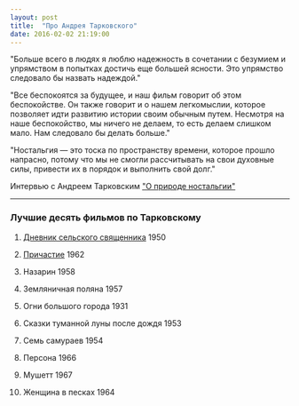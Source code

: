 ```yaml
---
layout: post
title:  "Про Андрея Тарковского"
date: 2016-02-02 21:19:00
---
```


"Больше всего в людях я люблю надежность в сочетании с безумием и упрямством в попытках достичь еще большей ясности. Это упрямство следовало бы назвать надеждой."

"Все беспокоятся за будущее, и наш фильм говорит об этом беспокойстве. Он также говорит и о нашем легкомыслии, которое позволяет идти развитию истории своим обычным путем. Несмотря на наше беспокойство, мы ничего не делаем, то есть делаем слишком мало. Нам следовало бы делать больше."

"Ностальгия — это тоска по пространству времени, которое прошло напрасно, потому что мы не смогли рассчитывать на свои духовные силы, привести их в порядок и выполнить свой долг."

Интервью с Андреем Тарковским ["О природе ностальгии"](http://tarkovskiy.su/texty/Tarkovskiy/Bachmann.html)

***

### Лучшие десять фильмов по Тарковскому

1. [Дневник сельского священника](http://www.kinopoisk.ru/film/94546/) 1950

2. [Причастие](http://www.kinopoisk.ru/film/15183/) 1962

3. Назарин 1958

4. Земляничная поляна 1957

5. Огни большого города 1931

6. Сказки туманной луны после дождя 1953

7. Семь самураев 1954

8. Персона 1966

9. Мушетт 1967

10. Женщина в песках 1964



